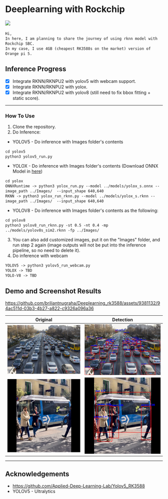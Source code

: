 # Deeplearning with Rockchip

![](orangepi.jpg)

```
Hi,
In here, I am planning to share the journey of using rknn model with Rockchip SBC.
In my case, I use 4GB (cheapest RK3588s on the market) version of Orange pi 5.
```

## Inference Progress

- [x] Integrate RKNN/RKNPU2 with yolov5 with webcam support.
- [x] Integrate RKNN/RKNPU2 with yolox.
- [x] Integrate RKNN/RKNPU2 with yolov8 (still need to fix bbox fitting + static score).

---

### How To Use

1. Clone the repository.
2. Do Inference:
  * YOLOV5 - Do inference with Images folder's contents
```
cd yolov5
python3 yolov5_run.py
```
  * YOLOX - Do inference with Images folder's contents (Download ONNX Model in [here](https://github.com/Megvii-BaseDetection/YOLOX/releases/download/0.1.1rc0/yolox_s.onnx))
```
cd yolox
ONNXRuntime -> python3 yolox_run.py --model ../models/yolox_s.onnx --image_path ../Images/  --input_shape 640,640
RKNN -> python3 yolox_run_rknn.py --model ../models/yolox_s.rknn --image_path ../Images/  --input_shape 640,640
```
  * YOLOV8 - Do inference with Images folder's contents as the following:
```
cd yolov8
python3 yolov8_run_rknn.py -st 0.5 -nt 0.4 -mp ../models/yolov8s_sim2.rknn -fp ../Images/ 
```
3. You can also add customized images, put it on the "Images" folder, and run step 2 again (image outputs will not be put into the inference pipeline, so no need to delete it).
4. Do inference with webcam
```
YOLOV5 -> python3 yolov5_run_webcam.py
YOLOX -> TBD
YOLO-V8 -> TBD
```

## Demo and Screenshot Results

https://github.com/briliantnugraha/Deeplearning_rk3588/assets/9381132/94ac511d-03b3-4b27-a822-c9326a096a36



|Original|Detection|
|---|---|
| ![](Images/traffic.jpg) | ![](Images/traffic_out.jpg) |
| ![](Images/bus.jpg)| ![](Images/bus_out.jpg) |  |

---

## Acknowledgements

- https://github.com/Applied-Deep-Learning-Lab/Yolov5_RK3588
- YOLOV5 - Ultralytics
